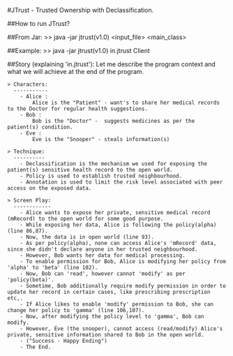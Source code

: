 #JTrust - Trusted Ownership with Declassification.

##How to run JTrust?

##From Jar:
	>> java -jar jtrust(v1.0) <input_file> <main_class>
	
##Example:
	>> java -jar jtrust(v1.0) in.jtrust Client
	
##Story (explaining 'in.jtrust'):
	Let me describe the program context and what we will achieve at the end of the program.
	
	> Characters:
	  -----------
		- Alice : 
			Alice is the "Patient" - want's to share her medical records to the Doctor for regular health suggestions.
		- Bob :
			Bob is the "Doctor" -  suggests medicines as per the patient(s) condition.
		- Eve :
			Eve is the "Snooper" - steals information(s) 
		
	> Technique:
	  ----------
		- Declassification is the mechanism we used for exposing the patient(s) sensitive health record to the open world.
		- Policy is used to establish trusted neighbourhood.
		- Annotation is used to limit the risk level associated with peer access on the exposed data.
		
	> Screen Play:
	  ------------
		- Alice wants to expose her private, sensitive medical record (mRecord) to the open world for some good purpose.
		- While exposing her data, Alice is following the policy(alpha) (line 86,87).
		- Now, the data is in open world (line 93).
		- As per policy(alpha), none can access Alice's 'mRecord' data, since she didn't declare anyone in her trusted neighbourhood.
		- However, Bob wants her data for medical processing.
		- To enable permission for Bob, Alice is modifying her policy from 'alpha' to 'beta' (line 102).
		- Now, Bob can 'read', however cannot 'modify' as per 'policy(beta)'.
		- Sometime, Bob additionally require modify permission in order to update her record in certain cases, like prescribing prescription etc,.
		- If Alice likes to enable 'modify' permission to Bob, she can change her policy to 'gamma' (line 106,107).
		- Now, after modifying the policy level to 'gamma', Bob can modify.
		- However, Eve (the snooper), cannot access (read/modify) Alice's private, sensitive information shared to Bob in the open world. 
		- ("Success - Happy Ending")
		- The End.